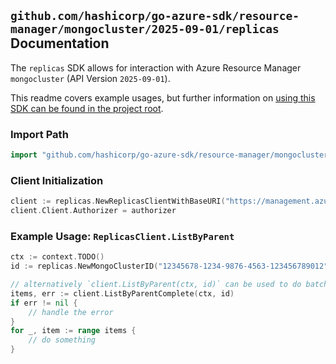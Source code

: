 
## `github.com/hashicorp/go-azure-sdk/resource-manager/mongocluster/2025-09-01/replicas` Documentation

The `replicas` SDK allows for interaction with Azure Resource Manager `mongocluster` (API Version `2025-09-01`).

This readme covers example usages, but further information on [using this SDK can be found in the project root](https://github.com/hashicorp/go-azure-sdk/tree/main/docs).

### Import Path

```go
import "github.com/hashicorp/go-azure-sdk/resource-manager/mongocluster/2025-09-01/replicas"
```


### Client Initialization

```go
client := replicas.NewReplicasClientWithBaseURI("https://management.azure.com")
client.Client.Authorizer = authorizer
```


### Example Usage: `ReplicasClient.ListByParent`

```go
ctx := context.TODO()
id := replicas.NewMongoClusterID("12345678-1234-9876-4563-123456789012", "example-resource-group", "mongoClusterName")

// alternatively `client.ListByParent(ctx, id)` can be used to do batched pagination
items, err := client.ListByParentComplete(ctx, id)
if err != nil {
	// handle the error
}
for _, item := range items {
	// do something
}
```
